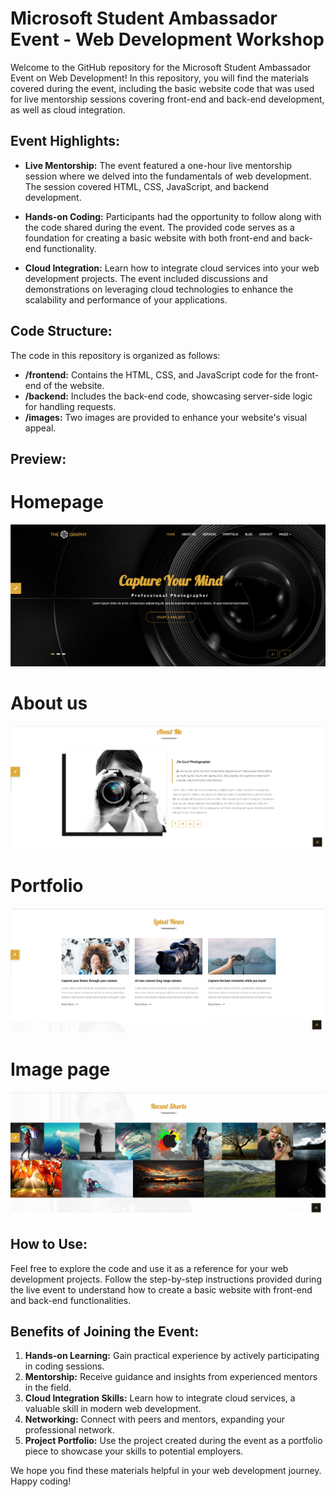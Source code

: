 # Microsoft Student Ambassador Event - Web Development Workshop

Welcome to the GitHub repository for the Microsoft Student Ambassador Event on Web Development! In this repository, you will find the materials covered during the event, including the basic website code that was used for live mentorship sessions covering front-end and back-end development, as well as cloud integration.

## Event Highlights:

- **Live Mentorship:** The event featured a one-hour live mentorship session where we delved into the fundamentals of web development. The session covered HTML, CSS, JavaScript, and backend development.

- **Hands-on Coding:** Participants had the opportunity to follow along with the code shared during the event. The provided code serves as a foundation for creating a basic website with both front-end and back-end functionality.

- **Cloud Integration:** Learn how to integrate cloud services into your web development projects. The event included discussions and demonstrations on leveraging cloud technologies to enhance the scalability and performance of your applications.

## Code Structure:

The code in this repository is organized as follows:

- **/frontend:** Contains the HTML, CSS, and JavaScript code for the front-end of the website.
- **/backend:** Includes the back-end code, showcasing server-side logic for handling requests.
- **/images:** Two images are provided to enhance your website's visual appeal.

## Preview:
# Homepage
![Website Preview](/web1.png)

# About us 
![Website Preview](/web2.png)

# Portfolio
![Website Preview](/web3.png)

# Image page
![Website Preview](/web4.png)

## How to Use:

Feel free to explore the code and use it as a reference for your web development projects. Follow the step-by-step instructions provided during the live event to understand how to create a basic website with front-end and back-end functionalities.

## Benefits of Joining the Event:

1. **Hands-on Learning:** Gain practical experience by actively participating in coding sessions.
2. **Mentorship:** Receive guidance and insights from experienced mentors in the field.
3. **Cloud Integration Skills:** Learn how to integrate cloud services, a valuable skill in modern web development.
4. **Networking:** Connect with peers and mentors, expanding your professional network.
5. **Project Portfolio:** Use the project created during the event as a portfolio piece to showcase your skills to potential employers.

We hope you find these materials helpful in your web development journey. Happy coding!
